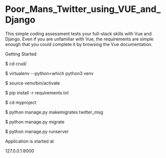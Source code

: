 # Poor_Mans_Twitter_using_VUE_and_Django
This simple coding assessment tests your full-stack skills with Vue and Django. Even if you are unfamiliar with Vue, the requirements are simple enough that you could complete it by browsing the Vue documentation.

Getting Started

$ cd crud/

$ virtualenv --python=which python3 venv

$ source venv/bin/activate

$ pip install -r requirements.txt

$ cd myproject

$ python manage.py makemigrates twitter_msg

$ python manage.py migrate

$ python manage.py runserver

Application is started at

127.0.0.1:8000
